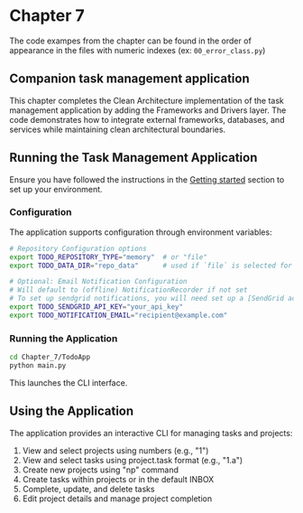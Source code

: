 # Chapter 7

The code exampes from the chapter can be found in the order of appearance in the files with numeric indexes (ex:
`00_error_class.py`)

## Companion task management application

This chapter completes the Clean Architecture implementation of the task management application by adding the Frameworks and Drivers layer. The code demonstrates how to integrate external frameworks, databases, and services while maintaining clean architectural boundaries.

## Running the Task Management Application

Ensure you have followed the instructions in the [Getting started](../README.md#2-getting-started) section to set up your environment.

### Configuration
The application supports configuration through environment variables:

```bash
# Repository Configuration options
export TODO_REPOSITORY_TYPE="memory"  # or "file"
export TODO_DATA_DIR="repo_data"      # used if `file` is selected for TODO_REPOSITORY_TYPE

# Optional: Email Notification Configuration
# Will default to (offline) NotificationRecorder if not set
# To set up sendgrid notifications, you will need set up a [SendGrid account](https://sendgrid.com/en-us/solutions/email-api) (There is a free tier available)
export TODO_SENDGRID_API_KEY="your_api_key"
export TODO_NOTIFICATION_EMAIL="recipient@example.com"
```

### Running the Application
```bash
cd Chapter_7/TodoApp
python main.py
```

This launches the CLI interface.


## Using the Application
The application provides an interactive CLI for managing tasks and projects:

1. View and select projects using numbers (e.g., "1")
2. View and select tasks using project.task format (e.g., "1.a")
3. Create new projects using "np" command
4. Create tasks within projects or in the default INBOX
5. Complete, update, and delete tasks
6. Edit project details and manage project completion
